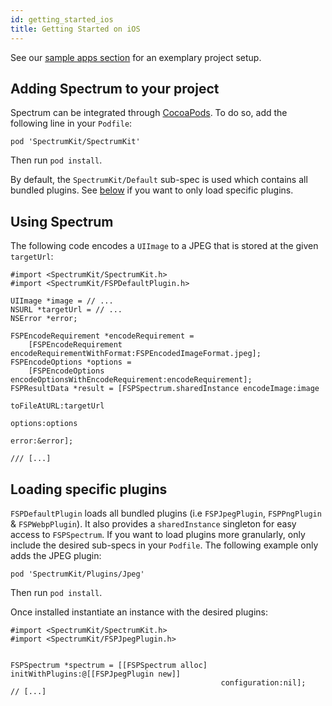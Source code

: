 ```yaml
---
id: getting_started_ios
title: Getting Started on iOS
---
```


See our [sample apps section](sample_apps.md) for an exemplary project setup.

## Adding Spectrum to your project

Spectrum can be integrated through [CocoaPods](https://cocoapods.org). To do so, add the following line in your `Podfile`:

```Podfile
pod 'SpectrumKit/SpectrumKit'
```

Then run `pod install`.

By default, the `SpectrumKit/Default` sub-spec is used which contains all bundled plugins. See [below](#loading-specific-plugins) if you want to only load specific plugins.

## Using Spectrum

The following code encodes a `UIImage` to a JPEG that is stored at the given `targetUrl`:

```objc
#import <SpectrumKit/SpectrumKit.h>
#import <SpectrumKit/FSPDefaultPlugin.h>

UIImage *image = // ...
NSURL *targetUrl = // ...
NSError *error;

FSPEncodeRequirement *encodeRequirement =
    [FSPEncodeRequirement encodeRequirementWithFormat:FSPEncodedImageFormat.jpeg];
FSPEncodeOptions *options =
    [FSPEncodeOptions encodeOptionsWithEncodeRequirement:encodeRequirement];
FSPResultData *result = [FSPSpectrum.sharedInstance encodeImage:image
                                                    toFileAtURL:targetUrl
                                                        options:options
                                                          error:&error];

/// [...]
```

## Loading specific plugins

`FSPDefaultPlugin` loads all bundled plugins (i.e `FSPJpegPlugin`, `FSPPngPlugin` & `FSPWebpPlugin`). It also provides a `sharedInstance` singleton for easy access to `FSPSpectrum`. If you want to load plugins more granularly, only include the desired sub-specs in your `Podfile`. The following example only adds the JPEG plugin:

```Podfile
pod 'SpectrumKit/Plugins/Jpeg'
```

Then run `pod install`.

Once installed instantiate an instance with the desired plugins:

```objc
#import <SpectrumKit/SpectrumKit.h>
#import <SpectrumKit/FSPJpegPlugin.h>


FSPSpectrum *spectrum = [[FSPSpectrum alloc] initWithPlugins:@[[FSPJpegPlugin new]]
                                               configuration:nil];
// [...]
```

